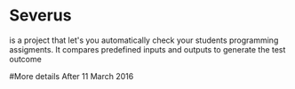 # Severus 
is a project that let's you automatically check your students programming assigments. It compares predefined inputs and outputs to generate the test outcome

#More details
After 11 March 2016
